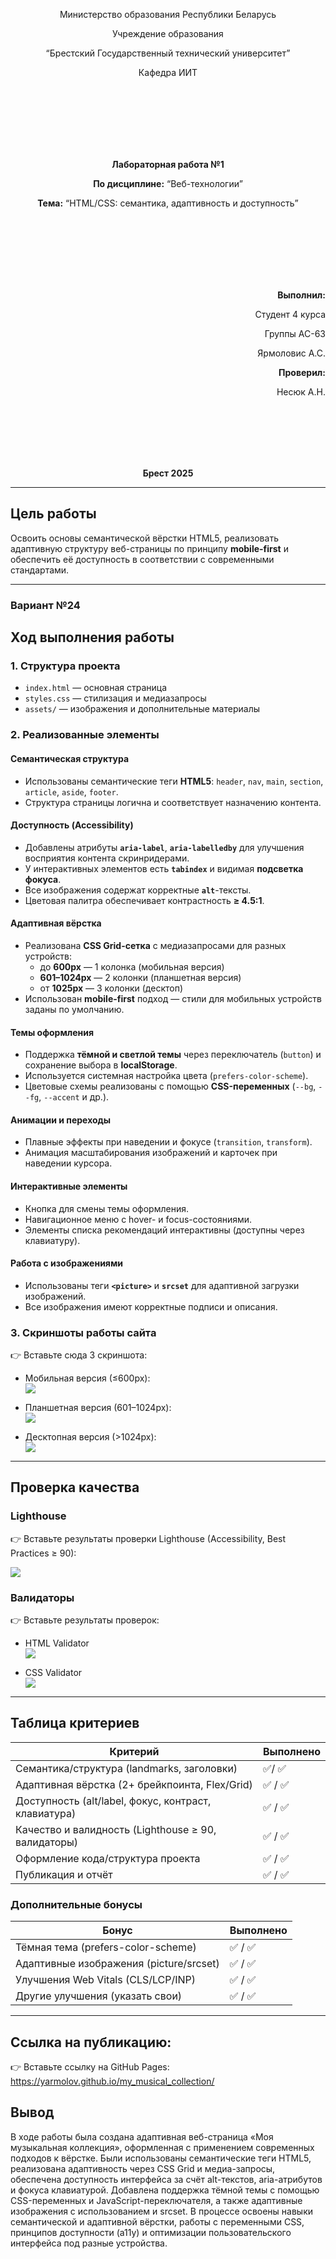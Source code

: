 <p align="center">Министерство образования Республики Беларусь</p>
<p align="center">Учреждение образования</p>
<p align="center">“Брестский Государственный технический университет”</p>
<p align="center">Кафедра ИИТ</p>
<br><br><br><br><br><br>
<p align="center"><strong>Лабораторная работа №1</strong></p>
<p align="center"><strong>По дисциплине:</strong> “Веб-технологии”</p>
<p align="center"><strong>Тема:</strong> “HTML/CSS: семантика, адаптивность и доступность”</p>
<br><br><br><br><br><br>
<p align="right"><strong>Выполнил:</strong></p>
<p align="right">Студент 4 курса</p>
<p align="right">Группы АС-63</p>
<p align="right">Ярмоловис А.С.</p>
<p align="right"><strong>Проверил:</strong></p>
<p align="right">Несюк А.Н.</p>
<br><br><br><br><br>
<p align="center"><strong>Брест 2025</strong></p>

---

## Цель работы

Освоить основы семантической вёрстки HTML5, реализовать адаптивную структуру веб-страницы по принципу **mobile-first** и обеспечить её доступность в соответствии с современными стандартами.

---

### Вариант №24

## Ход выполнения работы

### 1. Структура проекта
- `index.html` — основная страница  
- `styles.css` — стилизация и медиазапросы  
- `assets/` — изображения и дополнительные материалы  

### 2. Реализованные элементы

#### Семантическая структура
- Использованы семантические теги **HTML5**: `header`, `nav`, `main`, `section`, `article`, `aside`, `footer`.  
- Структура страницы логична и соответствует назначению контента.

#### Доступность (Accessibility)
- Добавлены атрибуты **`aria-label`**, **`aria-labelledby`** для улучшения восприятия контента скринридерами.  
- У интерактивных элементов есть **`tabindex`** и видимая **подсветка фокуса**.  
- Все изображения содержат корректные **`alt`**-тексты.  
- Цветовая палитра обеспечивает контрастность **≥ 4.5:1**.

#### Адаптивная вёрстка
- Реализована **CSS Grid-сетка** с медиазапросами для разных устройств:
  - до **600px** — 1 колонка (мобильная версия)  
  - **601–1024px** — 2 колонки (планшетная версия)  
  - от **1025px** — 3 колонки (десктоп)  
- Использован **mobile-first** подход — стили для мобильных устройств заданы по умолчанию.

#### Темы оформления
- Поддержка **тёмной и светлой темы** через переключатель (`button`) и сохранение выбора в **localStorage**.  
- Используется системная настройка цвета (`prefers-color-scheme`).  
- Цветовые схемы реализованы с помощью **CSS-переменных** (`--bg`, `--fg`, `--accent` и др.).

#### Анимации и переходы
- Плавные эффекты при наведении и фокусе (`transition`, `transform`).  
- Анимация масштабирования изображений и карточек при наведении курсора.

#### Интерактивные элементы
- Кнопка для смены темы оформления.  
- Навигационное меню с hover- и focus-состояниями.  
- Элементы списка рекомендаций интерактивны (доступны через клавиатуру).

#### Работа с изображениями
- Использованы теги **`<picture>`** и **`srcset`** для адаптивной загрузки изображений.  
- Все изображения имеют корректные подписи и описания.
 
### 3. Скриншоты работы сайта
👉 Вставьте сюда 3 скриншота:  

- Мобильная версия (≤600px):  
![](img/mobile.png)  

- Планшетная версия (601–1024px):  
![](img/tablet.png)  

- Десктопная версия (>1024px):  
![](img/desktop.png)  

---

## Проверка качества

### Lighthouse
👉 Вставьте результаты проверки Lighthouse (Accessibility, Best Practices ≥ 90):  

![](img/lighthouse_accessibility_best_practices.png)   

### Валидаторы
👉 Вставьте результаты проверок:  

- HTML Validator  
![](img/html_validator.png)  

- CSS Validator  
![](img/css_validator.png)  

---

## Таблица критериев

| Критерий                                | Выполнено |
|------------------------------------------|-----------|
| Семантика/структура (landmarks, заголовки) | ✅/ ✅ |
| Адаптивная вёрстка (2+ брейкпоинта, Flex/Grid) | ✅ / ✅ |
| Доступность (alt/label, фокус, контраст, клавиатура) | ✅ / ✅ |
| Качество и валидность (Lighthouse ≥ 90, валидаторы) | ✅ / ✅ |
| Оформление кода/структура проекта        | ✅ / ✅ |
| Публикация и отчёт                       | ✅ / ✅ |

### Дополнительные бонусы 

| Бонус                                     | Выполнено |
|-------------------------------------------|-----------|
| Тёмная тема (prefers-color-scheme)        | ✅ / ✅ |
| Адаптивные изображения (picture/srcset)   | ✅ / ✅ |
| Улучшения Web Vitals (CLS/LCP/INP)        | ✅ / ✅ |
| Другие улучшения (указать свои)           | ✅ / ✅ |

---

## Ссылка на публикацию:
👉 Вставьте ссылку на GitHub Pages: https://yarmolov.github.io/my_musical_collection/

## Вывод

В ходе работы была создана адаптивная веб-страница «Моя музыкальная коллекция», оформленная с применением современных подходов к вёрстке. Были использованы семантические теги HTML5, реализована адаптивность через CSS Grid и медиа-запросы, обеспечена доступность интерфейса за счёт alt-текстов, aria-атрибутов и фокуса клавиатурой. Добавлена поддержка тёмной темы с помощью CSS-переменных и JavaScript-переключателя, а также адаптивные изображения с использованием <picture> и srcset. В процессе освоены навыки семантической и адаптивной вёрстки, работы с переменными CSS, принципов доступности (a11y) и оптимизации пользовательского интерфейса под разные устройства.
